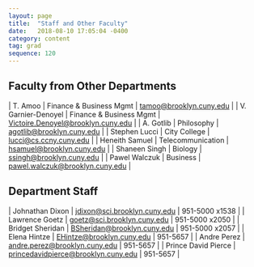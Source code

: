 ```yaml
---
layout: page
title:  "Staff and Other Faculty"
date:   2018-08-10 17:05:04 -0400
category: content
tag: grad
sequence: 120
---
```

## Faculty from Other Departments     

| T. Amoo         | Finance & Business Mgmt  |    tamoo@brooklyn.cuny.edu |
| V. Garnier-Denoyel  |    Finance & Business Mgmt |    Victoire.Denoyel@brooklyn.cuny.edu |
| A. Gotlib        |  Philosophy         |    agotlib@brooklyn.cuny.edu |
| Stephen Lucci    |  City College        |     lucci@cs.ccny.cuny.edu |
| Heneith Samuel   |   Telecommunication   |      hsamuel@brooklyn.cuny.edu |
| Shaneen Singh    |  Biology         |    ssingh@brooklyn.cuny.edu |
| Pawel Walczuk    |  Business         |    pawel.walczuk@brooklyn.cuny.edu |

## Department Staff

| Johnathan Dixon     |        jdixon@sci.brooklyn.cuny.edu |       951-5000 x1538 |
| Lawrence Goetz       |      goetz@sci.brooklyn.cuny.edu   |     951-5000 x2050 |
| Bridget Sheridan      |       BSheridan@brooklyn.cuny.edu |       951-5000 x2057 |
| Elena Hintze           |      EHintze@brooklyn.cuny.edu   |     951-5657 |
| Andre Perez             |    andre.perez@brooklyn.cuny.edu |       951-5657 |
| Prince David Pierce      |       princedavidpierce@brooklyn.cuny.edu |   951-5657 |
